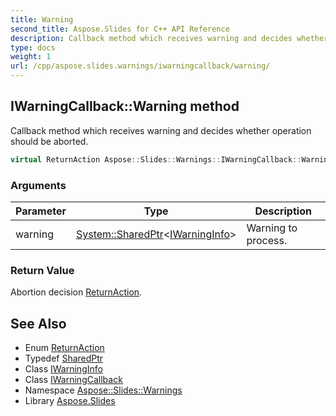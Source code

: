 ```yaml
---
title: Warning
second_title: Aspose.Slides for C++ API Reference
description: Callback method which receives warning and decides whether operation should be aborted.
type: docs
weight: 1
url: /cpp/aspose.slides.warnings/iwarningcallback/warning/
---
```

## IWarningCallback::Warning method


Callback method which receives warning and decides whether operation should be aborted.

```cpp
virtual ReturnAction Aspose::Slides::Warnings::IWarningCallback::Warning(System::SharedPtr<IWarningInfo> warning)=0
```


### Arguments

| Parameter | Type | Description |
| --- | --- | --- |
| warning | [System::SharedPtr](../../../system/sharedptr/)\<[IWarningInfo](../../iwarninginfo/)\> | Warning to process. |

### Return Value

Abortion decision [ReturnAction](../../returnaction/).

## See Also

* Enum [ReturnAction](../../returnaction/)
* Typedef [SharedPtr](../../../system/sharedptr/)
* Class [IWarningInfo](../../iwarninginfo/)
* Class [IWarningCallback](../)
* Namespace [Aspose::Slides::Warnings](../../)
* Library [Aspose.Slides](../../../)
